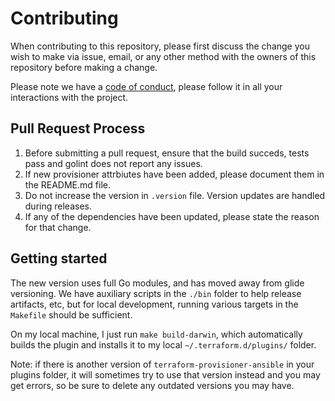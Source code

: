 # Contributing

When contributing to this repository, please first discuss the change you wish to make via issue,
email, or any other method with the owners of this repository before making a change. 

Please note we have a [code of conduct](https://github.com/alexkreidler/terraform-provisioner-ansible/blob/master/CODE_OF_CONDUCT.md), please follow it in all your interactions with the project.

## Pull Request Process

1. Before submitting a pull request, ensure that the build succeds, tests pass and golint does not report any issues.
2. If new provisioner attrbiutes have been added, please document them in the README.md file.
3. Do not increase the version in `.version` file. Version updates are handled during releases.
4. If any of the dependencies have been updated, please state the reason for that change.

## Getting started

The new version uses full Go modules, and has moved away from glide versioning. We have auxiliary scripts in the `./bin` folder to help release artifacts, etc, but for local development, running various targets in the `Makefile` should be sufficient.

On my local machine, I just run `make build-darwin`, which automatically builds the plugin and installs it to my local `~/.terraform.d/plugins/` folder.

Note: if there is another version of `terraform-provisioner-ansible` in your plugins folder, it will sometimes try to use that version instead and you may get errors, so be sure to delete any outdated versions you may have.